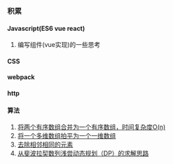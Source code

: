 ### 积累
#### Javascript(ES6 vue react)
1. 编写组件(vue实现)的一些思考
#### CSS
#### webpack
#### http
#### 算法
1. [将两个有序数组合并为一个有序数组，时间复杂度O(n)](https://github.com/Moriarty02/blog/issues/1)
2. [将一个多维数组拍平为一个一维数组](https://github.com/Moriarty02/blog/issues/2)
3. [去除相邻相同的元素](https://github.com/Moriarty02/blog/issues/3)
4. [从斐波拉契数列浅尝动态规划（DP）的求解思路 ](https://github.com/Moriarty02/blog/issues/4)